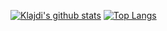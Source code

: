 [![Klajdi's github stats](https://github-readme-stats.vercel.app/api?username=davion&show_icons=true&theme=merko)](https://github.com/Davion)
[![Top Langs](https://github-readme-stats.vercel.app/api/top-langs/?username=davion&layout=compact&theme=merko)](https://github.com/Davion)
